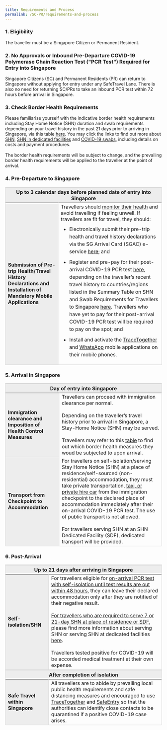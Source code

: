 ```yaml
---
title: Requirements and Process 
permalink: /SC-PR/requirements-and-process
---
```


### 1. Eligibility 

<span class="font-size:16px;">The traveller must be a Singapore Citizen or Permanent Resident.</span>
            
### 2. No Approvals or Inbound Pre-Departure COVID-19 Polymerase Chain Reaction Test ("PCR Test") Required for Entry into Singapore

<span class="font-size:16px;">Singapore Citizens (SC) and Permanent Residents (PR) can return to Singapore without applying for entry under any SafeTravel Lane. There is also no need for returning SC/PRs to take an inbound PCR test within 72 hours before arrival in Singapore.</span>

### 3. Check Border Health Requirements

<span class="font-size:16px;">Please familiarise yourself with the indicative border health requirements including Stay Home Notice (SHN) duration and swab requirements depending on your travel history in the past 21 days prior to arriving in Singapore, via this table <a href="https://safetravel.ica.gov.sg/files/SHN-and-swab-summary.pdf">here</a>. You may click the links to find out more about <a href="https://safetravel.ica.gov.sg/health/shn">SHN</a>, <a href="https://safetravel.ica.gov.sg/health/shn/sdf">SHN in dedicated facilities</a> and <a href="https://safetravel.ica.gov.sg/health/covid19-tests/pcrtest">COVID-19 swabs</a>, including details on costs and payment procedures.<br/><br/>
The border health requirements will be subject to change, and the prevailing border health requirements will be applied to the traveller at the point of arrival. 
</span>

### 4. Pre-Departure to Singapore

<table>
  <tbody>
  <thead>
  <tr>
    <th colspan="2" style="font-size:16px; border-top:3px solid #D8D8D8; border-left:1px solid #D8D8D8; border-right:1px solid #D8D8D8; background-color:#EDEDED     ">Up to 3 calendar days before planned date of entry into Singapore</th>
  </tr>
</thead>
  <tr>
    <td rowspan="2" style="font-size:16px; border-left:1px solid #D8D8D8; border-right:1px solid #D8D8D8;border-bottom:1px solid #D8D8D8; background-color:#EDEDED"><b>Submission of Pre-trip Health/Travel History Declarations and Installation of Mandatory Mobile Applications</b></td>
    <td style="font-size:16px; 
border-right:1px solid #D8D8D8; border-bottom:1px solid #D8D8D8;"> Travellers should <a href="/health/covid19-symptoms">monitor their health</a> and avoid travelling if feeling unwell. If travellers are fit for travel, they should:
      <ol style="margin-top:0px; list-style-type: disc;">
         <li style="font-size:16px; margin-top:10px; margin-bottom:0px;  line-height:1.5;">Electronically submit their pre-trip health and travel history declarations via the SG Arrival Card (SGAC) e-service <a href="https://eservices.ica.gov.sg/sgarrivalcard/">here</a>; and</li>
             <li style="font-size:16px; margin-top:10px; margin-bottom:0px;  line-height:1.5;">Register and pre-pay for their post-arrival COVID-19 PCR test <a href="https://safetravel.changiairport.com/#/">here</a>, depending on the traveller’s recent travel history to countries/regions listed in the Summary Table on SHN and Swab Requirements for Travellers to Singapore <a href="/files/SHN-and-swab-summary.pdf">here</a>. Travellers who have yet to pay for their post-arrival COVID-19 PCR test will be required to pay on the spot; and</li>
                  <li style="font-size:16px; margin-top:10px; margin-bottom:0px;  line-height:1.5;">Install and activate the <a href="https://www.tracetogether.gov.sg/">TraceTogether</a> and <a href="https://www.whatsapp.com/download">WhatsApp</a> mobile applications on their mobile phones.</li>
         </ol> 
    </td>
  </tr>
  </tbody>
</table>
  
### 5. Arrival in Singapore

<table>
<tbody>
  <thead>
  <tr>
    <th colspan="2" style="font-size:16px; border-top:3px solid #D8D8D8; border-left:1px solid #D8D8D8; border-right:1px solid #D8D8D8; background-color:#EDEDED     ">Day of entry into Singapore</th>
  </tr>
  </thead>
   <tr>
    <td style="font-size:16px; border-left:1px solid #D8D8D8; border-right:1px solid #D8D8D8;border-bottom:1px solid #D8D8D8; background-color:#EDEDED"><b>Immigration clearance and Imposition of Health Control Measures</b></td>
    <td style="font-size:16px;border-right:1px solid #D8D8D8;">Travellers can proceed with immigration clearance per normal. <br/><br/>
    Depending on the traveller’s travel history prior to arrival in Singapore, a Stay-Home Notice (SHN) may be served.<br/><br/>Travellers may refer to this <a href="/files/SHN-and-swab-summary.pdf">table</a> to find out which border health measures they woud be subjected to upon arrival.
      </td>          
   </tr>
    <tr>
    <td style="font-size:16px;border-left:1px solid #D8D8D8; border-right:1px solid #D8D8D8;border-bottom:1px solid #D8D8D8; background-color:#EDEDED"><b>Transport from Checkpoint to Accommodation</b></td>
    <td style="font-size:16px; border-right:1px solid #D8D8D8; border-bottom:1px solid #D8D8D8;">For travellers on self-isolation/serving Stay Home Notice (SHN) at a place of residence/self-sourced (non-residential) accommodation, they must take private transportation, <a href="/health/faq#transport">taxi, or private hire car</a> from the immigration checkpoint to the declared place of accommodation immediately after their on-arrival COVID-19 PCR test. The use of public transport is not allowed.<br><br> For travellers serving SHN at an SHN Dedicated Facility (SDF), dedicated transport will be provided.</td>   
    </tr>
</tbody>
</table>

### 6. Post-Arrival

<table>
<thead>
  <tr>
    <th colspan="2" style="font-size:16px; border-top:3px solid #D8D8D8; border-left:1px solid #D8D8D8; border-right:1px solid #D8D8D8; background-color:#EDEDED   ">Up to 21 days after arriving in Singapore</th>
  </tr>
  </thead>
<tbody>
 <tr>
    <td style="font-size:16px; border-left:1px solid #D8D8D8; border-right:1px solid #D8D8D8;border-bottom:1px solid #D8D8D8; background-color:#EDEDED"><b>Self-isolation/SHN</b></td>
     <td style="margin-top:0px; margin-bottom:0px; font-size:16px; border-right:1px solid #D8D8D8;">For travellers eligible for <u>on-arrival PCR test with self-isolation until test results are out within 48 hours</u>, they can leave their declared accommodation only after they are notified of their negative result.<br><br><u>For travellers who are required to serve 7 or 21-day SHN at place of residence or SDF</u>, please find more information about serving SHN or serving SHN at dedicated facilities <a href="/health/shn">here</a>.<br><br>Travellers tested positive for COVID-19 will be accorded medical treatment at their own expense.
    </td>
  </tr>
  <thead>
  <tr>
    <th colspan="2" style="font-size:16px; border-top:3px solid #D8D8D8; border-left:1px solid #D8D8D8; border-right:1px solid #D8D8D8; background-color:#EDEDED    ">After completion of isolation</th>
  </tr>
  </thead>
  <tr>
    <td style="font-size:16px; border-left:1px solid #D8D8D8; border-right:1px solid #D8D8D8;border-bottom:1px solid #D8D8D8; background-color:#EDEDED"><b>Safe Travel within Singapore</b></td>
    <td style="font-size:16px; border-right:1px solid #D8D8D8; border-bottom:1px solid #D8D8D8;">All travellers are to abide by prevailing local public health requirements and safe distancing measures and encouraged to use <a href="https://www.tracetogether.gov.sg/">TraceTogether</a> and <a href="https://www.safeentry.gov.sg/">SafeEntry</a> so that the authorities can identify close contacts to be quarantined if a positive COVID-19 case arises.</td>
  </tr>
 </tbody>
 </table>
